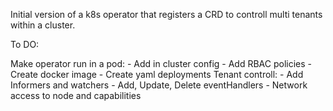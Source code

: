 Initial version of a k8s operator that registers a CRD to controll multi tenants within a cluster.


To DO:

  Make operator run in a pod:
    - Add in cluster config
    - Add RBAC policies
    - Create docker image
    - Create yaml deployments
Tenant controll:
    - Add Informers and watchers
    - Add, Update, Delete eventHandlers
    - Network access to node and capabilities
